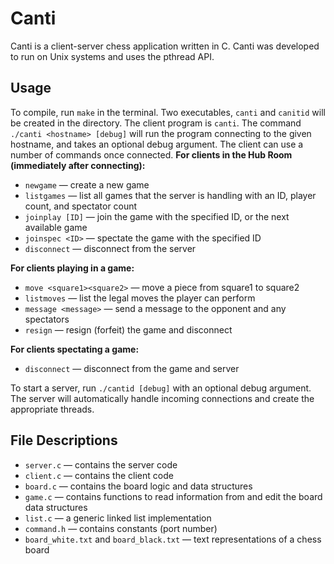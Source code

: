 ﻿# Canti

Canti is a client-server chess application written in C. Canti was developed to run on Unix systems and uses the pthread API.


## Usage
To compile, run `make` in the terminal. Two executables, `canti` and `canitid` will be created in the directory.
The client program is `canti`. The command `./canti <hostname> [debug]` will run the program connecting to the given hostname, and takes an optional debug argument. The client can use a number of commands once connected.
**For clients in the Hub Room (immediately after connecting):**
* `newgame` — create a new game
* `listgames` — list all games that the server is handling with an ID, player count, and spectator count
* `joinplay [ID]` — join the game with the specified ID, or the next available game
* `joinspec <ID>` — spectate the game with the specified ID
* `disconnect` — disconnect from the server

**For clients playing in a game:**
* `move <square1><square2>` — move a piece from square1 to square2
* `listmoves` — list the legal moves the player can perform
* `message <message>` — send a message to the opponent and any spectators
* `resign` — resign (forfeit) the game and disconnect

**For clients spectating a game:**
* `disconnect` — disconnect from the game and server

To start a server, run `./cantid [debug]` with an optional debug argument. The server will automatically handle incoming connections and create the appropriate threads.

## File Descriptions
* `server.c` — contains the server code
* `client.c` — contains the client code
* `board.c` — contains the board logic and data structures
* `game.c` — contains functions to read information from and edit the board data structures
* `list.c` — a generic linked list implementation
* `command.h` — contains constants (port number)
* `board_white.txt` and `board_black.txt` — text representations of a chess board
